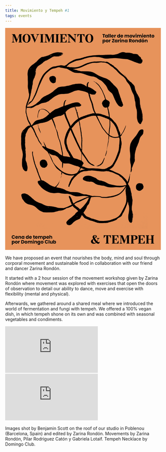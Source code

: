 ```yaml
---
title: Movimiento y Tempeh #1
tags: events
---
```


![](movimiento-tempeh-flyer.png)

We have proposed an event that nourishes the body, mind and soul through corporal movement and sustainable food in collaboration with our friend and dancer Zarina Rondón.

It started with a 2 hour session of the movement workshop given by Zarina Rondón where movement was explored with exercises that open the doors of observation to detail our ability to dance, move and exercise with flexibility (mental and physical).

Afterwards, we gathered around a shared meal where we introduced the world of fermentation and fungi with tempeh. We offered a 100% vegan dish, in which tempeh shone on its own and was combined with seasonal vegetables and condiments.

<div class='embed-container'><iframe src='https://player.vimeo.com/video/648988145' frameborder='0' webkitAllowFullScreen mozallowfullscreen allowFullScreen></iframe></div>

<div class='embed-container'><iframe src='https://player.vimeo.com/video/648988016' frameborder='0' webkitAllowFullScreen mozallowfullscreen allowFullScreen></iframe></div>

Images shot by Benjamin Scott on the roof of our studio in Poblenou (Barcelona, Spain) and edited by Zarina Rondón. Movements by Zarina Rondón, Pilar Rodriguez Catón y Gabriela Lotaif. Tempeh Necklace by Domingo Club.

